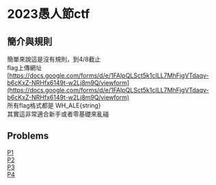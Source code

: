 # 2023愚人節ctf
## 簡介與規則
簡單來說這是沒有規則，到4/8截止  
flag上傳網址 [https://docs.google.com/forms/d/e/1FAIpQLSct5k1cILL7MhFjgVTdaqv-b6cKxZ-NRHfx6149t-w2Lj8m9Q/viewform](https://docs.google.com/forms/d/e/1FAIpQLSct5k1cILL7MhFjgVTdaqv-b6cKxZ-NRHfx6149t-w2Lj8m9Q/viewform)  
所有flag格式都是 WH_ALE{string}  
其實這非常適合新手或者零基礎來亂碰  
## Problems
[P1](cat)  
[P2](GOODCLASSMATES)  
[P3](CODEEEEE.rar)  
[P4](tle)  
